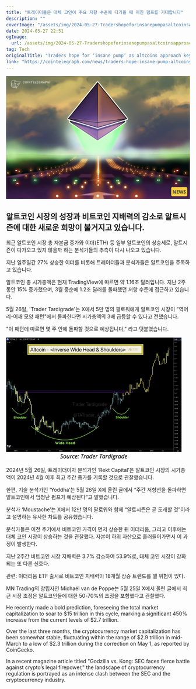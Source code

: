```yaml
---
title: "트레이더들은 대체 코인이 주요 저항 수준에 다가올 때 미친 펌프를 기대합니다"
description: ""
coverImage: "/assets/img/2024-05-27-Tradershopeforinsanepumpasaltcoinsapproachkeyresistancelevels_thumbnail.png"
date: 2024-05-27 22:51
ogImage: 
  url: /assets/img/2024-05-27-Tradershopeforinsanepumpasaltcoinsapproachkeyresistancelevels_thumbnail.png
tag: Tech
originalTitle: "Traders hope for ‘insane pump’ as altcoins approach key resistance levels"
link: "https://cointelegraph.com/news/traders-hope-insane-pump-altcoins-approach-key-resistance-levels"
---
```




![알트시즌](/assets/img/2024-05-27-Tradershopeforinsanepumpasaltcoinsapproachkeyresistancelevels_thumbnail.png)

## 알트코인 시장의 성장과 비트코인 지배력의 감소로 알트시즌에 대한 새로운 희망이 불거지고 있습니다.

최근 알트코인 시장 총 자본금 증가와 이더(ETH) 등 일부 알트코인의 상승세로, 알트시즌이 다가오고 있지 않을까 하는 분석가들의 추측이 다시 나오고 있습니다.

지난 일주일간 27% 상승한 이더를 비롯해 트레이더들과 분석가들은 알트코인을 주목하고 있습니다.


<div class="content-ad"></div>


알트코인 총 시가총액은 현재 TradingView에 따르면 약 1.16조 달러입니다. 지난 2주 동안 15% 증가했으며, 3월 중순에 1.2조 달러를 돌파했던 저항 수준에 접근하고 있습니다.

5월 26일, 'Trader Tardigrade'는 X에서 5만 명의 팔로워에게 알트코인 시장이 "역머리-어깨 모양 패턴"에서 돌파한다면 시가총액의 3배 급등할 수 있다고 전했습니다.

"이 패턴에 따르면 몇 주 안에 돌파할 것으로 예상됩니다," 라고 덧붙였습니다.

![트레이더들은 키 저항 수준에 접근하는 알트코인들이 미쳤다고 급등할 것을 기대하고 있습니다](/assets/img/2024-05-27-Tradershopeforinsanepumpasaltcoinsapproachkeyresistancelevels_0.png)

<div class="content-ad"></div>

2024년 5월 26일, 트레이더이자 분석가인 ‘Rekt Capital’은 알트코인 시장의 시가총액이 2024년 4월 이후 최고 주간 종가를 기록할 것으로 관찰했습니다.

한편, 기술 분석가인 ‘Yoddha’는 5월 26일 X에 올린 글에서 “주간 저항선을 돌파하면 알트코인에서 엄청난 펌프가 예상된다”고 말했습니다.

분석가 ‘Moustache’는 X에서 12만 명의 팔로워와 함께 “알트시즌은 곧 도래할 것”이라고 설명하는 유사한 차트를 공유했습니다.

<div class="content-ad"></div>

분석가들은 이전 주기에서 비트코인 가격이 먼저 상승한 뒤 이더리움, 그리고 이후에는 대체 코인 시장이 상승하는 것을 관찰했다. 자본이 하위 자산으로 흘러들어가면서 이 과정이 발생한다.

지난 2주간 비트코인 시장 지배력은 3.7% 감소하여 53.9%로, 대체 코인 시장이 강화되는 또 다른 신호다.

관련: 이더리움 ETF 출시로 비트코인 지배력이 18개월 상승 트렌드를 깰 위험이 있다.

MN Trading의 창립자인 Michaël van de Poppe는 5월 25일 X에서 올린 글에서 최근 시장 조정은 알트코인들에 대한 50-70%의 조정을 포함했다고 관찰했다.

<div class="content-ad"></div>

He recently made a bold prediction, foreseeing the total market capitalization to soar to $15 trillion in this cycle, marking a significant 450% increase from the current levels of $2.7 trillion.

Over the last three months, the cryptocurrency market capitalization has been somewhat stable, fluctuating within the range of $2.9 trillion in mid-March to a low of $2.3 trillion during the correction on May 1, as reported by CoinGecko.

In a recent magazine article titled "Godzilla vs. Kong: SEC faces fierce battle against crypto’s legal firepower," the landscape of cryptocurrency regulation is portrayed as an intense clash between the SEC and the cryptocurrency industry.